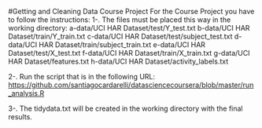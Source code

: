 #Getting and Cleaning Data Course Project
For the Course Project you have to follow the instructions:
1-. The files must be placed this way in the working directory:
a-data/UCI HAR Dataset/test/Y_test.txt
b-data/UCI HAR Dataset/train/Y_train.txt
c-data/UCI HAR Dataset/test/subject_test.txt
d-data/UCI HAR Dataset/train/subject_train.txt
e-data/UCI HAR Dataset/test/X_test.txt
f-data/UCI HAR Dataset/train/X_train.txt
g-data/UCI HAR Dataset/features.txt
h-data/UCI HAR Dataset/activity_labels.txt

2-. Run the script that is in the following URL:
https://github.com/santiagocardarelli/datasciencecoursera/blob/master/run_analysis.R

3-. The tidydata.txt will be created in the working directory with the final results.
